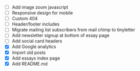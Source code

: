 - [ ] Add image zoom javascript
- [ ] Responsive design for mobile
- [ ] Custom 404
- [ ] Header/footer includes
- [ ] Migrate mailing list subscribers from mail chimp to tinyletter
- [ ] Add newsletter signup at bottom of essay page
- [ ] Add social card headers
- [x] Add Google analytics
- [x] Import old posts
- [x] Add essays index page
- [x] Add README.md